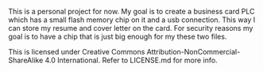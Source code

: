 This is a personal project for now. My goal is to create a business card PLC
which has a small flash memory chip on it and a usb connection. This way I can
store my resume and cover letter on the card. For security reasons my goal is
to have a chip that is just big enough for my these two files.

This is licensed under Creative Commons Attribution-NonCommercial-ShareAlike 
4.0 International. Refer to LICENSE.md for more info.
